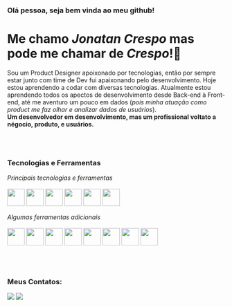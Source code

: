 ### Olá pessoa, seja bem vinda ao meu github! 
# Me chamo *Jonatan Crespo* mas pode me chamar de *Crespo*!👋 

Sou um Product Designer apoixonado por tecnologias, então por sempre estar junto com time de Dev fui apaixonando pelo desenvolvimento. Hoje estou aprendendo a codar com diversas tecnologias. Atualmente estou aprendendo todos os apectos de desenvolvimento desde Back-end à Front-end, até me aventuro um pouco em dados (_pois minha atuação como product me faz olhar e analizar dados de usuários_). <br> **Um desenvolvedor em desenvolvimento, mas um profissional voltato a négocio, produto, e usuários.**

<br> <br>

### Tecnologias e Ferramentas

_Principais tecnologias e ferramentas_ <br> <br>
<img src="https://cdn.jsdelivr.net/gh/devicons/devicon/icons/html5/html5-plain-wordmark.svg" width="40" height="40"/> <img src="https://cdn.jsdelivr.net/gh/devicons/devicon/icons/css3/css3-plain-wordmark.svg" width="40" height="40"/> <img src="https://cdn.jsdelivr.net/gh/devicons/devicon/icons/javascript/javascript-plain.svg" width="40" height="40"/> <img src="https://cdn.jsdelivr.net/gh/devicons/devicon/icons/git/git-original.svg" width="40" height="40"/> <img src="https://cdn.jsdelivr.net/gh/devicons/devicon/icons/github/github-original.svg" width="40" height="40"/> <img src="https://cdn.jsdelivr.net/gh/devicons/devicon/icons/vscode/vscode-original.svg" width="40" height="40"/>
<br>

_Algumas ferramentas adicionais_ <br> <br>
<img src="https://cdn.jsdelivr.net/gh/devicons/devicon/icons/firebase/firebase-plain-wordmark.svg" width="40" height="40"/> <img src="https://www.vixendigital.com/wp-content/uploads/2023/04/GA4_Logo.png"  height="40"/> <img src="https://cdn.jsdelivr.net/gh/devicons/devicon/icons/figma/figma-original.svg" width="40" height="40"/> <img src="https://cdn.jsdelivr.net/gh/devicons/devicon/icons/sketch/sketch-original.svg" width="40" height="40"/> <img src="https://cdn.jsdelivr.net/gh/devicons/devicon/icons/xd/xd-plain.svg" width="40" height="40"/> <img src="https://cdn.jsdelivr.net/gh/devicons/devicon/icons/webflow/webflow-original.svg" width="40" height="40"/> <img src="https://cdn.jsdelivr.net/gh/devicons/devicon/icons/wordpress/wordpress-plain.svg" width="40" height="40"/> <img src="https://cdn.jsdelivr.net/gh/devicons/devicon/icons/bootstrap/bootstrap-original.svg" width="40" height="40" />

<br> <br> 

### Meus Contatos:

<div>
<!-- <a href="https://instagram.com/seu-usuário-instagram-aqui" target="_blank"><img loading="lazy" src="https://img.shields.io/badge/-Instagram-%23E4405F?style=for-the-badge&logo=instagram&logoColor=white" target="_blank"></a> -->
<a href="https://www.linkedin.com/in/jonatan-crespo/" target="_blank"><img loading="lazy" src="https://img.shields.io/badge/-LinkedIn-%230077B5?style=for-the-badge&logo=linkedin&logoColor=white" target="_blank"></a>   
<a href = "mailto:jonatan.domingues.crespo@gmail.com"><img loading="lazy" src="https://img.shields.io/badge/Gmail-D14836?style=for-the-badge&logo=gmail&logoColor=white" target="_blank"></a>
</div>

<!--
**Jonatan-Crespo/Jonatan-Crespo** is a ✨ _special_ ✨ repository because its `README.md` (this file) appears on your GitHub profile.

Here are some ideas to get you started:

- 🔭 I’m currently working on ...
- 🌱 I’m currently learning ...
- 👯 I’m looking to collaborate on ...
- 🤔 I’m looking for help with ...
- 💬 Ask me about ...
- 📫 How to reach me: ...
- 😄 Pronouns: ...
- ⚡ Fun fact: ...
-->
